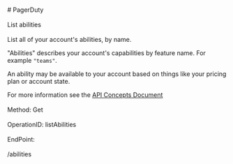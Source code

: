 <br>#     PagerDuty</br>
<br>List abilities</br>
<br>List all of your account's abilities, by name.

"Abilities" describes your account's capabilities by feature name. For example `"teams"`.

An ability may be available to your account based on things like your pricing plan or account state.

For more information see the [API Concepts Document](../../docs/CONCEPTS.md#abilities)
</br>
<br>Method: Get</br>
<br>OperationID: listAbilities</br>
<br>EndPoint:</br>
<br>/abilities</br>
